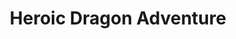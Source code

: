 ---
id: hdragonadventure
title: Heroic Dragon Adventure
tags:
  - Adventures
  - Heroic Adventures
  - Legacy
sidebar_position: 2
slug: heroic_dragon_adventure
---